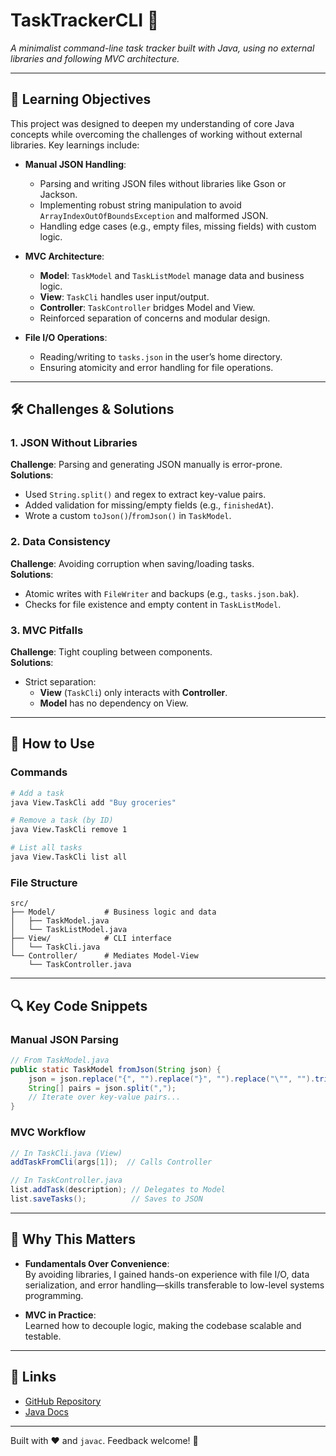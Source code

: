 # TaskTrackerCLI 📝  

*A minimalist command-line task tracker built with Java, using no external libraries and following MVC architecture.*  

---

## 🎯 **Learning Objectives**  

This project was designed to deepen my understanding of core Java concepts while overcoming the challenges of working without external libraries. Key learnings include:  

- **Manual JSON Handling**:  
  - Parsing and writing JSON files without libraries like Gson or Jackson.  
  - Implementing robust string manipulation to avoid `ArrayIndexOutOfBoundsException` and malformed JSON.  
  - Handling edge cases (e.g., empty files, missing fields) with custom logic.  

- **MVC Architecture**:  
  - **Model**: `TaskModel` and `TaskListModel` manage data and business logic.  
  - **View**: `TaskCli` handles user input/output.  
  - **Controller**: `TaskController` bridges Model and View.  
  - Reinforced separation of concerns and modular design.  

- **File I/O Operations**:  
  - Reading/writing to `tasks.json` in the user’s home directory.  
  - Ensuring atomicity and error handling for file operations.  

---

## 🛠 **Challenges & Solutions**  

### **1. JSON Without Libraries**  
**Challenge**: Parsing and generating JSON manually is error-prone.  
**Solutions**:  
- Used `String.split()` and regex to extract key-value pairs.  
- Added validation for missing/empty fields (e.g., `finishedAt`).  
- Wrote a custom `toJson()`/`fromJson()` in `TaskModel`.  

### **2. Data Consistency**  
**Challenge**: Avoiding corruption when saving/loading tasks.  
**Solutions**:  
- Atomic writes with `FileWriter` and backups (e.g., `tasks.json.bak`).  
- Checks for file existence and empty content in `TaskListModel`.  

### **3. MVC Pitfalls**  
**Challenge**: Tight coupling between components.  
**Solutions**:  
- Strict separation:  
  - **View** (`TaskCli`) only interacts with **Controller**.  
  - **Model** has no dependency on View.  

---

## 🚀 **How to Use**  

### **Commands**  
```bash
# Add a task
java View.TaskCli add "Buy groceries"

# Remove a task (by ID)
java View.TaskCli remove 1

# List all tasks
java View.TaskCli list all
```

### **File Structure**  
```plaintext
src/
├── Model/           # Business logic and data
│   ├── TaskModel.java
│   └── TaskListModel.java
├── View/            # CLI interface
│   └── TaskCli.java
└── Controller/      # Mediates Model-View
    └── TaskController.java
```

---

## 🔍 **Key Code Snippets**  

### **Manual JSON Parsing**  
```java
// From TaskModel.java
public static TaskModel fromJson(String json) {
    json = json.replace("{", "").replace("}", "").replace("\"", "").trim();
    String[] pairs = json.split(",");
    // Iterate over key-value pairs...
}
```

### **MVC Workflow**  
```java
// In TaskCli.java (View)
addTaskFromCli(args[1]);  // Calls Controller

// In TaskController.java
list.addTask(description); // Delegates to Model
list.saveTasks();          // Saves to JSON
```

---

## 📌 **Why This Matters**  

- **Fundamentals Over Convenience**:  
  By avoiding libraries, I gained hands-on experience with file I/O, data serialization, and error handling—skills transferable to low-level systems programming.  

- **MVC in Practice**:  
  Learned how to decouple logic, making the codebase scalable and testable.  

---

## 🔗 **Links**  
- [GitHub Repository](https://github.com/DankAlighieri/TaskTrackerCLI/tree/main)  
- [Java Docs](https://docs.oracle.com/en/java/)  

--- 

Built with ♥ and `javac`. Feedback welcome! 🚀
